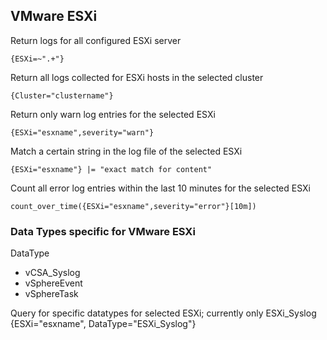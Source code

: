 ## VMware ESXi

Return logs for all configured ESXi server
```
{ESXi=~".+"}
```

Return all logs collected for ESXi hosts in the selected cluster
```
{Cluster="clustername"}
```

Return only warn log entries for the selected ESXi
```
{ESXi="esxname",severity="warn"}
```

Match a certain string in the log file of the selected ESXi
```
{ESXi="esxname"} |= "exact match for content"
```

Count all error log entries within the last 10 minutes for the selected ESXi
```
count_over_time({ESXi="esxname",severity="error"}[10m])
```

### Data Types specific for VMware ESXi

DataType

* vCSA_Syslog
* vSphereEvent
* vSphereTask

Query for specific datatypes for selected ESXi; currently only ESXi_Syslog
{ESXi="esxname", DataType="ESXi_Syslog"}


